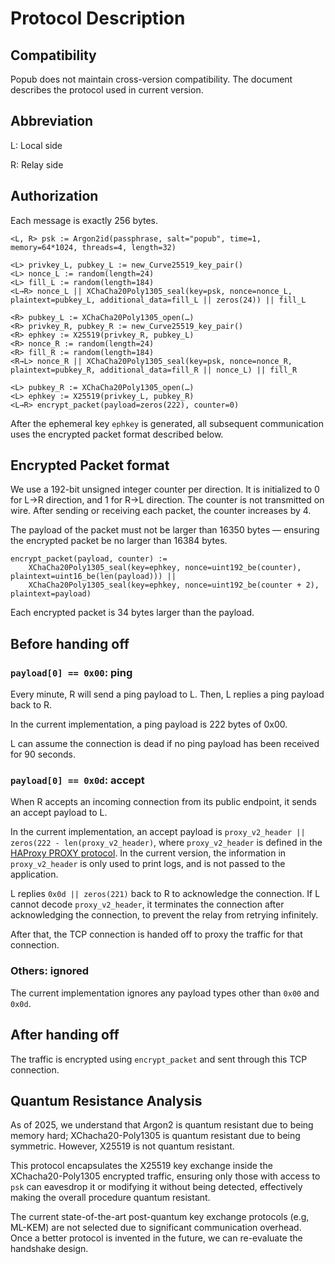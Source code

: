 # Protocol Description

## Compatibility

Popub does not maintain cross-version compatibility. The document describes the protocol used in current version.

## Abbreviation

L: Local side

R: Relay side

## Authorization

Each message is exactly 256 bytes.

```
<L, R> psk := Argon2id(passphrase, salt="popub", time=1, memory=64*1024, threads=4, length=32)

<L> privkey_L, pubkey_L := new_Curve25519_key_pair()
<L> nonce_L := random(length=24)
<L> fill_L := random(length=184)
<L→R> nonce_L || XChaCha20Poly1305_seal(key=psk, nonce=nonce_L, plaintext=pubkey_L, additional_data=fill_L || zeros(24)) || fill_L

<R> pubkey_L := XChaCha20Poly1305_open(…)
<R> privkey_R, pubkey_R := new_Curve25519_key_pair()
<R> ephkey := X25519(privkey_R, pubkey_L)
<R> nonce_R := random(length=24)
<R> fill_R := random(length=184)
<R→L> nonce_R || XChaCha20Poly1305_seal(key=psk, nonce=nonce_R, plaintext=pubkey_R, additional_data=fill_R || nonce_L) || fill_R

<L> pubkey_R := XChaCha20Poly1305_open(…)
<L> ephkey := X25519(privkey_L, pubkey_R)
<L→R> encrypt_packet(payload=zeros(222), counter=0)
```

After the ephemeral key `ephkey` is generated, all subsequent communication uses the encrypted packet format described below.

## Encrypted Packet format

We use a 192-bit unsigned integer counter per direction. It is initialized to 0 for L→R direction, and 1 for R→L direction. The counter is not transmitted on wire. After sending or receiving each packet, the counter increases by 4.

The payload of the packet must not be larger than 16350 bytes — ensuring the encrypted packet be no larger than 16384 bytes.

```
encrypt_packet(payload, counter) :=
    XChaCha20Poly1305_seal(key=ephkey, nonce=uint192_be(counter), plaintext=uint16_be(len(payload))) ||
    XChaCha20Poly1305_seal(key=ephkey, nonce=uint192_be(counter + 2), plaintext=payload)
```

Each encrypted packet is 34 bytes larger than the payload.

## Before handing off

### `payload[0] == 0x00`: ping

Every minute, R will send a ping payload to L. Then, L replies a ping payload back to R.

In the current implementation, a ping payload is 222 bytes of 0x00.

L can assume the connection is dead if no ping payload has been received for 90 seconds.

### `payload[0] == 0x0d`: accept

When R accepts an incoming connection from its public endpoint, it sends an accept payload to L.

In the current implementation, an accept payload is `proxy_v2_header || zeros(222 - len(proxy_v2_header)`, where `proxy_v2_header` is defined in the [HAProxy PROXY protocol](https://www.haproxy.org/download/3.0/doc/proxy-protocol.txt). In the current version, the information in `proxy_v2_header` is only used to print logs, and is not passed to the application.

L replies `0x0d || zeros(221)` back to R to acknowledge the connection. If L cannot decode `proxy_v2_header`, it terminates the connection after acknowledging the connection, to prevent the relay from retrying infinitely.

After that, the TCP connection is handed off to proxy the traffic for that connection.

### Others: ignored

The current implementation ignores any payload types other than `0x00` and `0x0d`.

## After handing off

The traffic is encrypted using `encrypt_packet` and sent through this TCP connection.

## Quantum Resistance Analysis

As of 2025, we understand that Argon2 is quantum resistant due to being memory hard; XChacha20-Poly1305 is quantum resistant due to being symmetric. However, X25519 is not quantum resistant.

This protocol encapsulates the X25519 key exchange inside the XChacha20-Poly1305 encrypted traffic, ensuring only those with access to `psk` can eavesdrop it or modifying it without being detected, effectively making the overall procedure quantum resistant.

The current state-of-the-art post-quantum key exchange protocols (e.g, ML-KEM) are not selected due to significant communication overhead. Once a better protocol is invented in the future, we can re-evaluate the handshake design.
